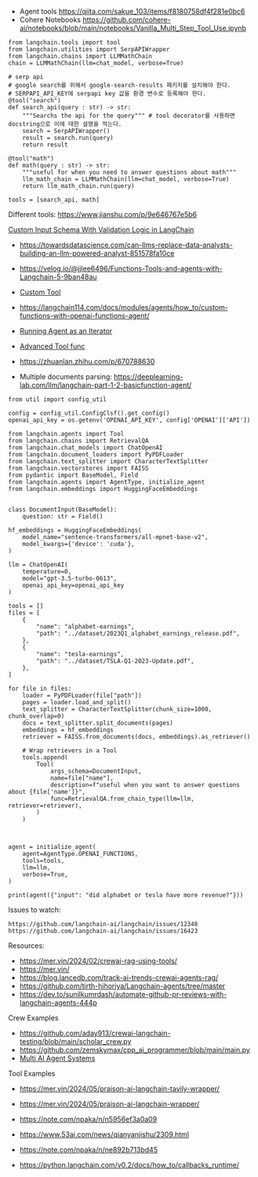 - Agent tools https://qiita.com/sakue_103/items/f8180758df4f281e0bc6
- Cohere Notebooks https://github.com/cohere-ai/notebooks/blob/main/notebooks/Vanilla_Multi_Step_Tool_Use.ipynb 

```
from langchain.tools import tool
from langchain.utilities import SerpAPIWrapper
from langchain.chains import LLMMathChain
chain = LLMMathChain(llm=chat_model, verbose=True)

# serp api
# google search를 위해서 google-search-results 패키지를 설치해야 한다.
# SERPAPI_API_KEY에 serpapi key 값을 환경 변수로 등록해야 한다.
@tool("search")
def search_api(query : str) -> str:
    """Searchs the api for the query""" # tool decorator를 사용하면 docstring으로 이에 대한 설명을 적는다.
    search = SerpAPIWrapper()
    result = search.run(query)
    return result

@tool("math")
def math(query : str) -> str:
    """useful for when you need to answer questions about math"""
    llm_math_chain = LLMMathChain(llm=chat_model, verbose=True)
    return llm_math_chain.run(query)

tools = [search_api, math]
```

Different tools: https://www.jianshu.com/p/9e646767e5b6 


[Custom Input Schema With Validation Logic in LangChain](https://www.liberiangeek.net/2023/11/how-to-specify-custom-input-schema-with-validation-logic-in-langchain/)

- https://towardsdatascience.com/can-llms-replace-data-analysts-building-an-llm-powered-analyst-851578fa10ce

- https://velog.io/@jjlee6496/Functions-Tools-and-agents-with-Langchain-5-9ban48au
- [Custom Tool](https://www.liberiangeek.net/2023/11/how-to-create-custom-tools-in-langchain/)

- https://langchain114.com/docs/modules/agents/how_to/custom-functions-with-openai-functions-agent/
- [Running Agent as an Iterator](https://linuxhint.com/run-agent-iterator-langchain/)
- [Advanced Tool func](https://velog.io/@jjlee6496/Functions-Tools-and-agents-with-Langchain-6%EC%99%84)
- https://zhuanlan.zhihu.com/p/670788630 

- Multiple documents parsing: https://deeplearning-lab.com/llm/langchain-part-1-2-basicfunction-agent/

```import os
from util import config_util
 
config = config_util.ConfigClsf().get_config()
openai_api_key = os.getenv('OPENAI_API_KEY', config['OPENAI']['API'])
 
from langchain.agents import Tool
from langchain.chains import RetrievalQA
from langchain.chat_models import ChatOpenAI
from langchain.document_loaders import PyPDFLoader
from langchain.text_splitter import CharacterTextSplitter
from langchain.vectorstores import FAISS
from pydantic import BaseModel, Field
from langchain.agents import AgentType, initialize_agent
from langchain.embeddings import HuggingFaceEmbeddings
 
 
class DocumentInput(BaseModel):
    question: str = Field()
 
hf_embeddings = HuggingFaceEmbeddings(
    model_name="sentence-transformers/all-mpnet-base-v2",
    model_kwargs={'device': 'cuda'},
)
 
llm = ChatOpenAI(
    temperature=0,
    model="gpt-3.5-turbo-0613",
    openai_api_key=openai_api_key
)
 
tools = []
files = [
    {
        "name": "alphabet-earnings",
        "path": "../dataset/2023Q1_alphabet_earnings_release.pdf",
    },
    {
        "name": "tesla-earnings",
        "path": "../dataset/TSLA-Q1-2023-Update.pdf",
    },
]
 
for file in files:
    loader = PyPDFLoader(file["path"])
    pages = loader.load_and_split()
    text_splitter = CharacterTextSplitter(chunk_size=1000, chunk_overlap=0)
    docs = text_splitter.split_documents(pages)
    embeddings = hf_embeddings
    retriever = FAISS.from_documents(docs, embeddings).as_retriever()
 
    # Wrap retrievers in a Tool
    tools.append(
        Tool(
            args_schema=DocumentInput,
            name=file["name"],
            description=f"useful when you want to answer questions about {file['name']}",
            func=RetrievalQA.from_chain_type(llm=llm, retriever=retriever),
        )
    )
 
 
 
agent = initialize_agent(
    agent=AgentType.OPENAI_FUNCTIONS,
    tools=tools,
    llm=llm,
    verbose=True,
)
 
print(agent({"input": "did alphabet or tesla have more revenue?"}))
```

  Issues to watch:
  ```
  https://github.com/langchain-ai/langchain/issues/12348
  https://github.com/langchain-ai/langchain/issues/16423 
  ```

Resources:
- https://mer.vin/2024/02/crewai-rag-using-tools/
- https://mer.vin/
- https://blog.lancedb.com/track-ai-trends-crewai-agents-rag/
- https://github.com/tirth-hihoriya/Langchain-agents/tree/master
- https://dev.to/sunilkumrdash/automate-github-pr-reviews-with-langchain-agents-444p 

Crew Examples 
- https://github.com/aday913/crewai-langchain-testing/blob/main/scholar_crew.py
- https://github.com/zemskymax/cpp_ai_programmer/blob/main/main.py
- [Multi AI Agent Systems ](https://towardsdatascience.com/multi-ai-agent-systems-101-bac58e3bcc47)

Tool Examples
- https://mer.vin/2024/05/praison-ai-langchain-tavily-wrapper/
- https://mer.vin/2024/05/praison-ai-langchain-wrapper/
- https://note.com/npaka/n/n5956ef3a0a09

- https://www.53ai.com/news/qianyanjishu/2309.html
- https://note.com/npaka/n/ne892b713bd45
- https://python.langchain.com/v0.2/docs/how_to/callbacks_runtime/ 
